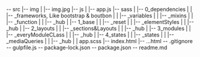 -- src
   |-- img
   |   |-- img.jpg
   |-- js
   |   |-- app.js
   |-- sass
   |   |-- 0_dependencies
   |   |   |-- _frameworks, Like bootstrap & boutbon
   |   |   |-- _variables
   |   |   |-- _mixins
   |   |   |-- _function
   |   |   |-- _hub
   |   |-- 1_base
   |   |   |-- _reset
   |   |   |-- _elementStyles
   |   |   |-- _hub
   |   |-- 2_layouts
   |   |   |-- _sections&Layouts
   |   |   |-- _hub
   |   |-- 3_modules
   |   |   |-- _everyModuleCLass
   |   |   |-- _hub
   |   |-- 4_states
   |   |   |-- _states
   |   |   |-- _mediaQueries
   |   |   |-- _hub
   |   |   app.scss
   |-- index.html
   |-- ...html
-- .gitignore
-- gulpfile.js
-- package-lock.json
-- package.json
-- readme.md
